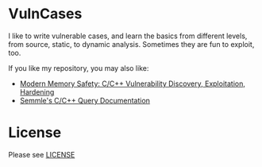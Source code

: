 # VulnCases

I like to write vulnerable cases, and learn the basics from different levels, from source, static, to dynamic analysis. Sometimes they are fun to exploit, too.

If you like my repository, you may also like:  

* [Modern Memory Safety: C/C++ Vulnerability Discovery, Exploitation, Hardening](https://github.com/struct/mms)
* [Semmle's C/C++ Query Documentation](https://help.semmle.com/wiki/pages/viewpage.action?pageId=29392898)

# License

Please see [LICENSE](https://github.com/wchen-r7/VulnCases/blob/master/LICENSE)
